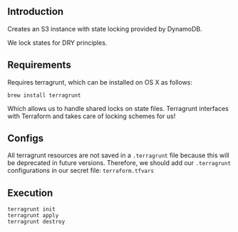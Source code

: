## Introduction
Creates an S3 instance with state locking provided by DynamoDB.

We lock states for DRY principles. 

## Requirements

Requires terragrunt, which can be installed on OS X as follows:
```
brew install terragrunt
```

Which allows us to handle shared locks on state files. Terragrunt interfaces with
Terraform and takes care of locking schemes for us!

## Configs

All terragrunt resources are not saved in a ```.terragrunt``` file because this will be deprecated in future versions.
Therefore, we should add our ```.terragrunt``` configurations in our secret file: ```terraform.tfvars```

## Execution
```
terragrunt init
terragrunt apply
terragrunt destroy
```